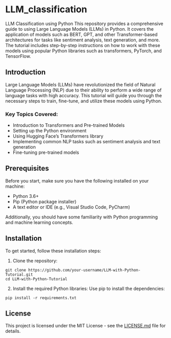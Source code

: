 # LLM_classification
LLM Classification using Python
This repository provides a comprehensive guide to using Large Language Models (LLMs) in Python. It covers the application of models such as BERT, GPT, and other Transformer-based architectures for tasks like sentiment analysis, text generation, and more. The tutorial includes step-by-step instructions on how to work with these models using popular Python libraries such as transformers, PyTorch, and TensorFlow.

## Introduction
Large Language Models (LLMs) have revolutionized the field of Natural Language Processing (NLP) due to their ability to perform a wide range of language tasks with high accuracy. This tutorial will guide you through the necessary steps to train, fine-tune, and utilize these models using Python.

### Key Topics Covered:
- Introduction to Transformers and Pre-trained Models
- Setting up the Python environment
- Using Hugging Face’s Transformers library
- Implementing common NLP tasks such as sentiment analysis and text generation
- Fine-tuning pre-trained models

## Prerequisites
Before you start, make sure you have the following installed on your machine:
- Python 3.6+
- Pip (Python package installer)
- A text editor or IDE (e.g., Visual Studio Code, PyCharm)

Additionally, you should have some familiarity with Python programming and machine learning concepts.

## Installation
To get started, follow these installation steps:
1. Clone the repository:
```
git clone https://github.com/your-username/LLM-with-Python-Tutorial.git
cd LLM-with-Python-Tutorial
```

2. Install the required Python libraries: Use pip to install the dependencies:
```
pip install -r requirements.txt
```
 ## License
 This project is licensed under the MIT License - see the [LICENSE.md](https://license.md/licenses/mit-license/) file for details.

